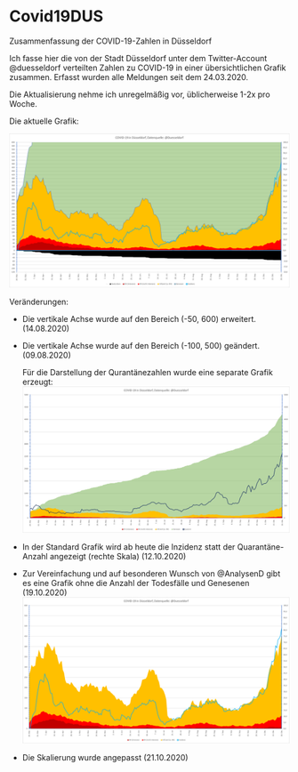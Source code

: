 # Covid19DUS
Zusammenfassung der COVID-19-Zahlen in Düsseldorf

Ich fasse hier die von der Stadt Düsseldorf unter dem Twitter-Account @duesseldorf verteilten Zahlen zu COVID-19 in einer übersichtlichen Grafik zusammen.
Erfasst wurden alle Meldungen seit dem 24.03.2020.

Die Aktualisierung nehme ich unregelmäßig vor, üblicherweise 1-2x pro Woche.

Die aktuelle Grafik:

![Aktuelle COVID-19-Zahlen für Düsseldorf](https://github.com/dirkschreib/Covid19DUS/blob/master/Covid19DUS.png)

Veränderungen:
- Die vertikale Achse wurde auf den Bereich (-50, 600) erweitert. (14.08.2020)
- Die vertikale Achse wurde auf den Bereich (-100, 500) geändert. (09.08.2020)

  Für die Darstellung der Qurantänezahlen wurde eine separate Grafik erzeugt:  
![Aktuelle COVID-19-Zahlen für Düsseldorf](https://github.com/dirkschreib/Covid19DUS/blob/master/Covid19DUS_Q.png)
- In der Standard Grafik wird ab heute die Inzidenz statt der Quarantäne-Anzahl angezeigt (rechte Skala) (12.10.2020)
- Zur Vereinfachung und auf besonderen Wunsch von @AnalysenD gibt es eine Grafik ohne die Anzahl der Todesfälle und Genesenen (19.10.2020)
![Aktuelle COVID-19-Zahlen für Düsseldorf](https://github.com/dirkschreib/Covid19DUS/blob/master/Covid19DUS_D.png)
- Die Skalierung wurde angepasst (21.10.2020)
